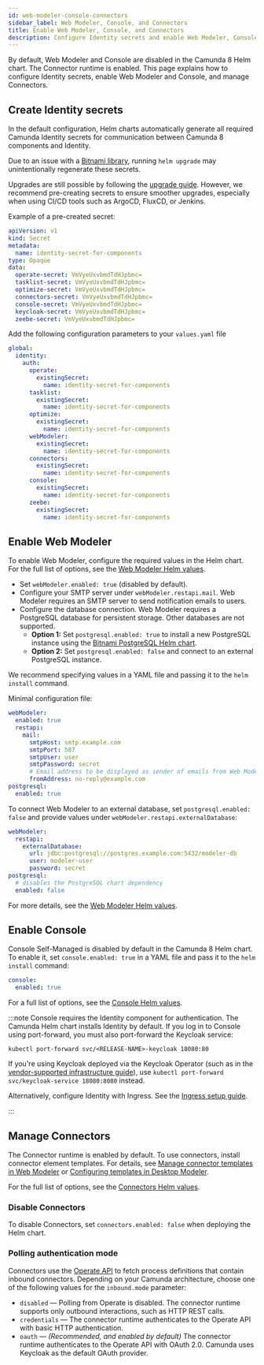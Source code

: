 ```yaml
---
id: web-modeler-console-connectors
sidebar_label: Web Modeler, Console, and Connectors
title: Enable Web Modeler, Console, and Connectors
description: Configure Identity secrets and enable Web Modeler, Console, and Connectors in the Camunda Helm chart.
---
```


By default, Web Modeler and Console are disabled in the Camunda 8 Helm chart. The Connector runtime is enabled. This page explains how to configure Identity secrets, enable Web Modeler and Console, and manage Connectors.

## Create Identity secrets

In the default configuration, Helm charts automatically generate all required Camunda Identity secrets for communication between Camunda 8 components and Identity.

Due to an issue with a [Bitnami library](https://docs.bitnami.com/general/how-to/troubleshoot-helm-chart-issues/#credential-errors-while-upgrading-chart-releases), running `helm upgrade` may unintentionally regenerate these secrets.

Upgrades are still possible by following the [upgrade guide](/self-managed/deployment/helm/upgrade/index.md#upgrading-where-identity-enabled). However, we recommend pre-creating secrets to ensure smoother upgrades, especially when using CI/CD tools such as ArgoCD, FluxCD, or Jenkins.

Example of a pre-created secret:

```yaml
apiVersion: v1
kind: Secret
metadata:
  name: identity-secret-for-components
type: Opaque
data:
  operate-secret: VmVyeUxvbmdTdHJpbmc=
  tasklist-secret: VmVyeUxvbmdTdHJpbmc=
  optimize-secret: VmVyeUxvbmdTdHJpbmc=
  connectors-secret: VmVyeUxvbmdTdHJpbmc=
  console-secret: VmVyeUxvbmdTdHJpbmc=
  keycloak-secret: VmVyeUxvbmdTdHJpbmc=
  zeebe-secret: VmVyeUxvbmdTdHJpbmc=
```

Add the following configuration parameters to your `values.yaml` file

```yaml
global:
  identity:
    auth:
      operate:
        existingSecret:
          name: identity-secret-for-components
      tasklist:
        existingSecret:
          name: identity-secret-for-components
      optimize:
        existingSecret:
          name: identity-secret-for-components
      webModeler:
        existingSecret:
          name: identity-secret-for-components
      connectors:
        existingSecret:
          name: identity-secret-for-components
      console:
        existingSecret:
          name: identity-secret-for-components
      zeebe:
        existingSecret:
          name: identity-secret-for-components
```

## Enable Web Modeler

To enable Web Modeler, configure the required values in the Helm chart. For the full list of options, see the [Web Modeler Helm values](https://artifacthub.io/packages/helm/camunda/camunda-platform#webmodeler-parameters).

- Set `webModeler.enabled: true` (disabled by default).
- Configure your SMTP server under `webModeler.restapi.mail`. Web Modeler requires an SMTP server to send notification emails to users.
- Configure the database connection. Web Modeler requires a PostgreSQL database for persistent storage. Other databases are not supported.
  - **Option 1:** Set `postgresql.enabled: true` to install a new PostgreSQL instance using the [Bitnami PostgreSQL Helm chart](https://github.com/bitnami/charts/tree/main/bitnami/postgresql).
  - **Option 2:** Set `postgresql.enabled: false` and connect to an external PostgreSQL instance.

We recommend specifying values in a YAML file and passing it to the `helm install` command.

Minimal configuration file:

```yaml
webModeler:
  enabled: true
  restapi:
    mail:
      smtpHost: smtp.example.com
      smtpPort: 587
      smtpUser: user
      smtpPassword: secret
      # Email address to be displayed as sender of emails from Web Modeler
      fromAddress: no-reply@example.com
postgresql:
  enabled: true
```

To connect Web Modeler to an external database, set `postgresql.enabled: false` and provide values under `webModeler.restapi.externalDatabase`:

```yaml
webModeler:
  restapi:
    externalDatabase:
      url: jdbc:postgresql://postgres.example.com:5432/modeler-db
      user: modeler-user
      password: secret
postgresql:
  # disables the PostgreSQL chart dependency
  enabled: false
```

For more details, see the [Web Modeler Helm values](https://artifacthub.io/packages/helm/camunda/camunda-platform#webmodeler-parameters).

## Enable Console

Console Self-Managed is disabled by default in the Camunda 8 Helm chart. To enable it, set `console.enabled: true` in a YAML file and pass it to the `helm install` command:

```yaml
console:
  enabled: true
```

For a full list of options, see the [Console Helm values](https://artifacthub.io/packages/helm/camunda/camunda-platform#console-parameters).

:::note
Console requires the Identity component for authentication. The Camunda Helm chart installs Identity by default. If you log in to Console using port-forward, you must also port-forward the Keycloak service:

```
kubectl port-forward svc/<RELEASE-NAME>-keycloak 18080:80
```

If you're using Keycloak deployed via the Keycloak Operator (such as in the [vendor-supported infrastructure guide](/self-managed/deployment/helm/configure/vendor-supported-infrastructure.md)), use `kubectl port-forward svc/keycloak-service 18080:8080` instead.

Alternatively, configure Identity with Ingress. See the [Ingress setup guide](/self-managed/installation-methods/helm/configure/ingress-setup.md).

:::

## Manage Connectors

The Connector runtime is enabled by default. To use connectors, install connector element templates. For details, see [Manage connector templates in Web Modeler](/components/connectors/manage-connector-templates.md) or [Configuring templates in Desktop Modeler](/components/modeler/desktop-modeler/element-templates/configuring-templates.md).

For the full list of options, see the [Connectors Helm values](https://artifacthub.io/packages/helm/camunda/camunda-platform#connectors-parameters).

### Disable Connectors

To disable Connectors, set `connectors.enabled: false` when deploying the Helm chart.

### Polling authentication mode

Connectors use the [Operate API](/apis-tools/operate-api/overview.md) to fetch process definitions that contain inbound connectors. Depending on your Camunda architecture, choose one of the following values for the `inbound.mode` parameter:

- `disabled` — Polling from Operate is disabled. The connector runtime supports only outbound interactions, such as HTTP REST calls.
- `credentials` — The connector runtime authenticates to the Operate API with basic HTTP authentication.
- `oauth` — _(Recommended, and enabled by default)_ The connector runtime authenticates to the Operate API with OAuth 2.0. Camunda uses Keycloak as the default OAuth provider.
